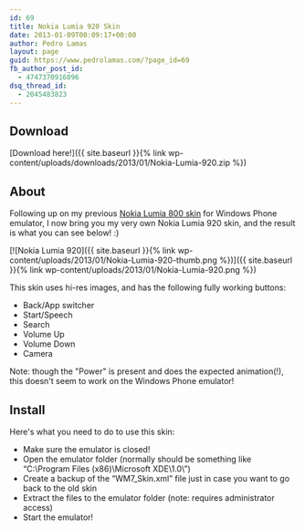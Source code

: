 ```yaml
---
id: 69
title: Nokia Lumia 920 Skin
date: 2013-01-09T00:09:17+00:00
author: Pedro Lamas
layout: page
guid: https://www.pedrolamas.com/?page_id=69
fb_author_post_id:
  - 4747370916096
dsq_thread_id:
  - 2045483823
---
```

## Download

[Download here!]({{ site.baseurl }}{% link wp-content/uploads/downloads/2013/01/Nokia-Lumia-920.zip %})

## About

Following up on my previous [Nokia Lumia 800 skin](http://www.pedrolamas.pt/windows-phone/nokia-lumia-800-skin-en/) for Windows Phone emulator, I now bring you my very own Nokia Lumia 920 skin, and the result is what you can see below! :)

[![Nokia Lumia 920]({{ site.baseurl }}{% link wp-content/uploads/2013/01/Nokia-Lumia-920-thumb.png %})]({{ site.baseurl }}{% link wp-content/uploads/2013/01/Nokia-Lumia-920.png %})

This skin uses hi-res images, and has the following fully working buttons:

*   Back/App switcher
*   Start/Speech
*   Search
*   Volume Up
*   Volume Down
*   Camera

Note: though the "Power" is present and does the expected animation(!), this doesn't seem to work on the Windows Phone emulator!

## Install

Here's what you need to do to use this skin:

*   Make sure the emulator is closed!
*   Open the emulator folder (normally should be something like “C:\Program Files (x86)\Microsoft XDE\1.0\”)
*   Create a backup of the “WM7_Skin.xml” file just in case you want to go back to the old skin
*   Extract the files to the emulator folder (note: requires administrator access)
*   Start the emulator!
